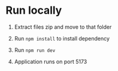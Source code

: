 # Run locally

1. Extract files zip and move to that folder

2. Run `npm install` to install dependency

3. Run `npm run dev`

4. Application runs on port 5173
